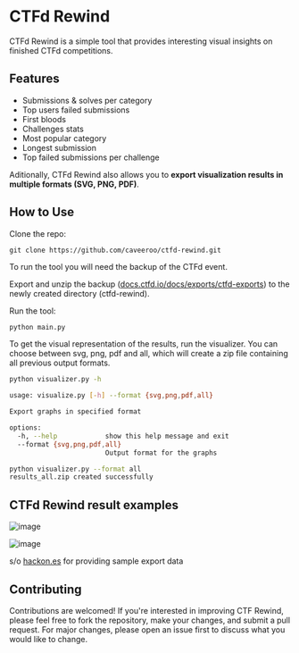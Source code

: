 # CTFd Rewind

CTFd Rewind is a simple tool that provides interesting visual insights on finished CTFd competitions.

## Features

- Submissions & solves per category
- Top users failed submissions
- First bloods
- Challenges stats
- Most popular category
- Longest submission
- Top failed submissions per challenge

Aditionally, CTFd Rewind also allows you to  **export visualization results in multiple formats (SVG, PNG, PDF)**.
## How to Use

Clone the repo:

    git clone https://github.com/caveeroo/ctfd-rewind.git


To run the tool you will need the backup of the CTFd event.

Export and unzip the backup ([docs.ctfd.io/docs/exports/ctfd-exports](https://docs.ctfd.io/docs/exports/ctfd-exports/)) to the newly created directory (ctfd-rewind).


Run the tool:

```bash
python main.py
```

To get the visual representation of the results, run the visualizer. You can choose between svg, png, pdf and all, which will create a zip file containing all previous output formats.

```bash
python visualizer.py -h

usage: visualize.py [-h] --format {svg,png,pdf,all}

Export graphs in specified format

options:
  -h, --help            show this help message and exit
  --format {svg,png,pdf,all}
                        Output format for the graphs
```

```bash
python visualizer.py --format all
results_all.zip created successfully
```

## CTFd Rewind result examples

![image](https://github.com/caveeroo/ctfd-rewind/assets/62477582/9e867a6d-44d9-4d70-8168-b51dfac3ff39)


![image](https://github.com/caveeroo/ctfd-rewind/assets/62477582/f1678f59-6e83-4059-bb95-03057afa86f6)

s/o [hackon.es](https://hackon.es/) for providing sample export data

## Contributing

Contributions are welcomed! If you're interested in improving CTF Rewind, please feel free to fork the repository, make your changes, and submit a pull request. For major changes, please open an issue first to discuss what you would like to change.
